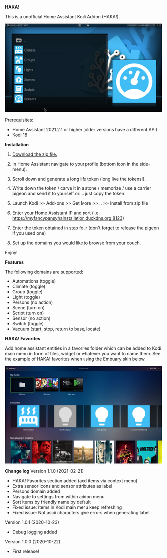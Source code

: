 **HAKA!**

This is a unofficial Home Assistant Kodi Addon (HAKA!).

![HAKA! Main menu](https://raw.githubusercontent.com/LaTrappe/HAKA/main/resources/screenshots/screenshot-01.jpg)

Prerequisites:
- Home Assistant 2021.2.1 or higher (older versions have a different API)
- Kodi 18

**Installation**

1. [Download the zip file.](https://github.com/LaTrappe/HAKA/raw/main/script.program.homeassistant_1.1.0.zip)

2. In Home Assistant navigate to your profile (bottom icon in the side-menu).

3. Scroll down and generate a long life token (long live the tokens!).

4. Write down the token / carve it in a stone / memorize / use a carrier pigeon and send it to yourself or.... just copy the token.

5. Launch Kodi >> Add-ons >> Get More >> .. >> Install from zip file

6. Enter your Home Assistant IP and port (i.e. https://myfancypansyhainstallation.duckdns.org:8123)

7. Enter the token obtained in step four (don't forget to release the pigeon if you used one)

8. Set up the domains you would like to browse from your couch. 

Enjoy!

**Features**

The following domains are supported:
- Automations (toggle)
- Climate (toggle)
- Group (toggle) 
- Light (toggle)
- Persons (no action)
- Scene (turn on)
- Script (turn on)
- Sensor (no action)
- Switch (toggle)
- Vacuum (start, stop, return to base, locate)

**HAKA! Favorites**

Add home assistant entities in a favorites folder which can be added to Kodi main menu in form of tiles, widget or whatever you want to name them. See the example of HAKA! favorites when using the Embuary skin below.

![HAKA! Favourites in Embuary](https://raw.githubusercontent.com/LaTrappe/HAKA/main/resources/screenshots/screenshot-04.jpg)

**Change log**
Version 1.1.0 (2021-02-21)
- HAKA! Favorites section added (add items via context menu)
- Extra sensor icons and sensor attributes as label
- Persons domain added
- Navigate to settings from within addon menu
- Sort items by friendly name by default
- Fixed issue: Items in Kodi main menu keep refreshing
- Fixed issue: Not ascii characters give errors when generating label

Version 1.0.1 (2020-10-23)
- Debug logging added

Version 1.0.0 (2020-10-22)
- First release!
